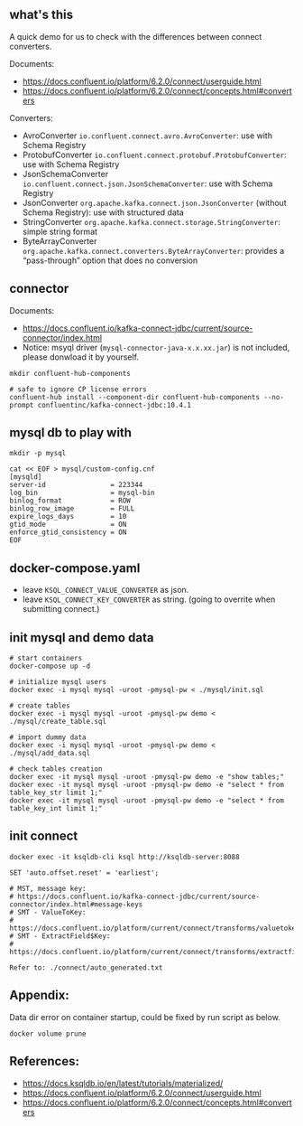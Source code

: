 
what's this
------------
A quick demo for us to check with the differences between connect converters.

Documents:
- https://docs.confluent.io/platform/6.2.0/connect/userguide.html
- https://docs.confluent.io/platform/6.2.0/connect/concepts.html#converters

Converters:
- AvroConverter `io.confluent.connect.avro.AvroConverter`: use with Schema Registry
- ProtobufConverter `io.confluent.connect.protobuf.ProtobufConverter`: use with Schema Registry
- JsonSchemaConverter `io.confluent.connect.json.JsonSchemaConverter`: use with Schema Registry
- JsonConverter `org.apache.kafka.connect.json.JsonConverter` (without Schema Registry): use with structured data
- StringConverter `org.apache.kafka.connect.storage.StringConverter`: simple string format
- ByteArrayConverter `org.apache.kafka.connect.converters.ByteArrayConverter`: provides a “pass-through” option that does no conversion


## connector
Documents:
- https://docs.confluent.io/kafka-connect-jdbc/current/source-connector/index.html
- Notice: msyql driver (`mysql-connector-java-x.x.xx.jar`) is not included, please donwload it by yourself. 

```
mkdir confluent-hub-components

# safe to ignore CP license errors
confluent-hub install --component-dir confluent-hub-components --no-prompt confluentinc/kafka-connect-jdbc:10.4.1
```

## mysql db to play with
```
mkdir -p mysql

cat << EOF > mysql/custom-config.cnf
[mysqld]
server-id                = 223344 
log_bin                  = mysql-bin 
binlog_format            = ROW 
binlog_row_image         = FULL 
expire_logs_days         = 10
gtid_mode                = ON
enforce_gtid_consistency = ON
EOF
```

## docker-compose.yaml

- leave `KSQL_CONNECT_VALUE_CONVERTER` as json.
- leave `KSQL_CONNECT_KEY_CONVERTER` as string. (going to overrite when submitting connect.)

## init mysql and demo data
```
# start containers
docker-compose up -d

# initialize mysql users
docker exec -i mysql mysql -uroot -pmysql-pw < ./mysql/init.sql

# create tables
docker exec -i mysql mysql -uroot -pmysql-pw demo < ./mysql/create_table.sql

# import dummy data
docker exec -i mysql mysql -uroot -pmysql-pw demo < ./mysql/add_data.sql

# check tables creation
docker exec -it mysql mysql -uroot -pmysql-pw demo -e "show tables;"
docker exec -it mysql mysql -uroot -pmysql-pw demo -e "select * from table_key_str limit 1;"
docker exec -it mysql mysql -uroot -pmysql-pw demo -e "select * from table_key_int limit 1;"
```

## init connect
```
docker exec -it ksqldb-cli ksql http://ksqldb-server:8088

SET 'auto.offset.reset' = 'earliest';

# MST, message key: 
# https://docs.confluent.io/kafka-connect-jdbc/current/source-connector/index.html#message-keys
# SMT - ValueToKey:
# https://docs.confluent.io/platform/current/connect/transforms/valuetokey.html#valuetokey
# SMT - ExtractField$Key:
# https://docs.confluent.io/platform/current/connect/transforms/extractfield.html

Refer to: ./connect/auto_generated.txt
```

## Appendix:
Data dir error on container startup, could be fixed by run script as below.
```
docker volume prune
```


## References:
- https://docs.ksqldb.io/en/latest/tutorials/materialized/
- https://docs.confluent.io/platform/6.2.0/connect/userguide.html
- https://docs.confluent.io/platform/6.2.0/connect/concepts.html#converters